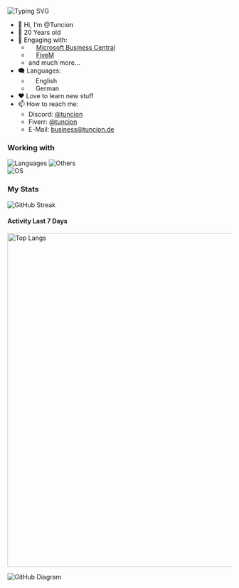 
![Typing SVG](https://readme-typing-svg.demolab.com?font=Fira+Code&weight=600&pause=1500&random=false&width=435&height=30&lines=Hi!++I'm+Tuncion+%F0%9F%91%8B%F0%9F%8F%BB;I'm+a+Junior+Software+Developer+%F0%9F%9A%80;Feel+free+to+contact+me+%F0%9F%A4%9D)

- 👋 Hi, I’m @Tuncion
- 🤏 20 Years old
- 🔭 Engaging with:
	- <img src="https://i.ibb.co/0rT9NF2/business-central-logo.png" width="13"> [Microsoft Business Central](https://www.microsoft.com/dynamics-365/products/business-central)
 	- <img src="https://i.ibb.co/bWsWGMh/fivem-logo.png" width="13"> [FiveM](https://fivem.net) 
	- and much more...
- 🗨️ Languages: 
    - <img src="https://hatscripts.github.io/circle-flags/flags/us.svg" width="12"> English
    - <img src="https://hatscripts.github.io/circle-flags/flags/de.svg" width="12"> German
- ❤️ Love to learn new stuff
- 📫 How to reach me: 
	- Discord: [@tuncion](https://discord.gg/323HfHyGW4) 
	- Fiverr: [@tuncion](https://fiverr.com/tuncion)
	- E-Mail: <a href="mailto:business@tuncion.de">business@tuncion.de</a>

### Working with

![Languages](https://skillicons.dev/icons?i=git,html,css,js,ts,docker,discordjs,lua,nodejs,python,mysql,figma,next,react,tailwind)
![Others](https://skillicons.dev/icons?i=discord,vscode,azure,obsidian,md,bash,github) \
![OS](https://skillicons.dev/icons?i=windows,apple,linux)

### My Stats

![GitHub Streak](https://github-readme-streak-stats.herokuapp.com?user=tuncion&theme=github-dark-blue&hide_border=true)

#### Activity Last 7 Days
<img alt="Top Langs" width="750" src="https://wakatime.com/share/@018c0bd0-42e0-4aee-9778-fabce28c0110/4eabf4c2-36c7-4a23-969f-f686a29e8720.svg">

![GitHub Diagram](https://github-readme-activity-graph.vercel.app/graph?username=tuncion&theme=react-dark&hide_border=true&color=BDDFFF&line=6E93B5&point=BDDFFF)
<!--
**Tuncion/Tuncion** is a ✨ _special_ ✨ repository because its `README.md` (this file) appears on your GitHub profile.

Here are some ideas to get you started:

- 🔭 I’m currently working on ...
- 🌱 I’m currently learning ...
- 👯 I’m looking to collaborate on ...
- 🤔 I’m looking for help with ...
- 💬 Ask me about ...
- 📫 How to reach me: ...
- 😄 Pronouns: ...
- ⚡ Fun fact: ...
-->
